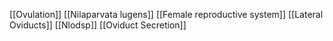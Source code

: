 [[Ovulation]]
[[Nilaparvata lugens]]
[[Female reproductive system]]
[[Lateral Oviducts]]
[[Nlodsp]]
[[Oviduct Secretion]]
